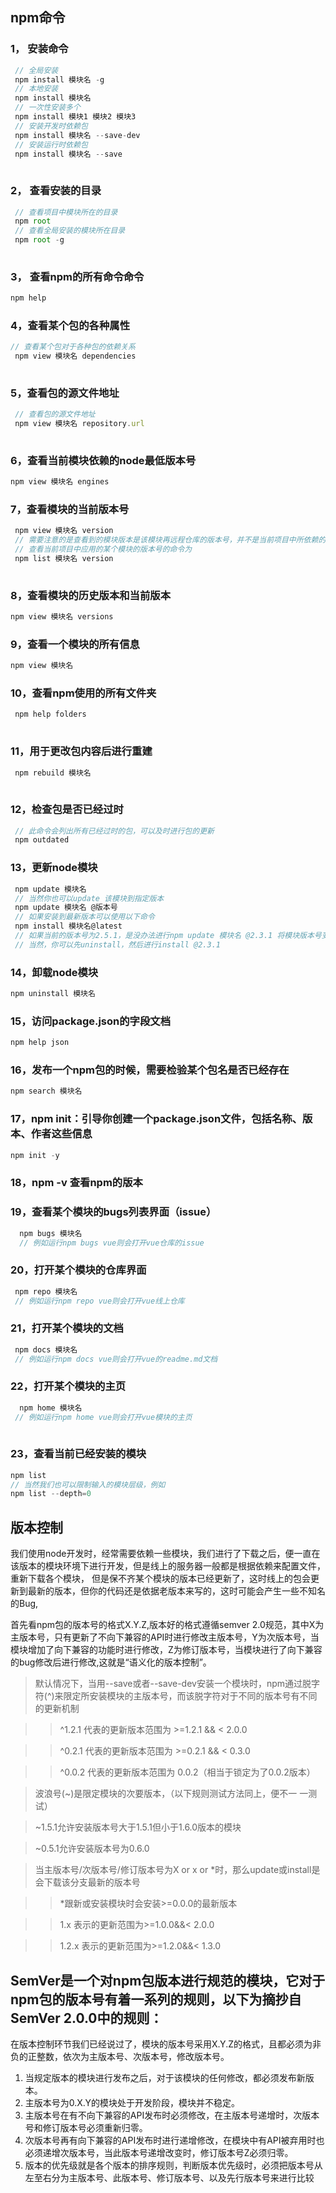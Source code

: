 ## npm命令
### 1， 安装命令
```javascript
 // 全局安装
 npm install 模块名 -g
 // 本地安装
 npm install 模块名
 // 一次性安装多个
 npm install 模块1 模块2 模块3 
 // 安装开发时依赖包
 npm install 模块名 --save-dev
 // 安装运行时依赖包
 npm install 模块名 --save
 
```
### 2， 查看安装的目录
```javascript
 // 查看项目中模块所在的目录
 npm root
 // 查看全局安装的模块所在目录
 npm root -g
 
```
### 3， 查看npm的所有命令命令
```javascript
npm help

```
### 4，查看某个包的各种属性
```javascript
// 查看某个包对于各种包的依赖关系
 npm view 模块名 dependencies
 
```
### 5，查看包的源文件地址
```javascript
 // 查看包的源文件地址
 npm view 模块名 repository.url
 
```
### 6，查看当前模块依赖的node最低版本号
```javascript
npm view 模块名 engines

```
### 7，查看模块的当前版本号
```javascript
 npm view 模块名 version
 // 需要注意的是查看到的模块版本是该模块再远程仓库的版本号，并不是当前项目中所依赖的版本号。
 // 查看当前项目中应用的某个模块的版本号的命令为
 npm list 模块名 version
 
```
### 8，查看模块的历史版本和当前版本
```javascript
npm view 模块名 versions

```
### 9，查看一个模块的所有信息
```javascript
npm view 模块名

```
### 10，查看npm使用的所有文件夹
```javascript
 npm help folders
 
```
### 11，用于更改包内容后进行重建
```javascript
 npm rebuild 模块名
 
```
### 12，检查包是否已经过时
```javascript
 // 此命令会列出所有已经过时的包，可以及时进行包的更新
 npm outdated

```
### 13，更新node模块
```javascript
 npm update 模块名
 // 当然你也可以update 该模块到指定版本
 npm update 模块名 @版本号
 // 如果安装到最新版本可以使用以下命令
 npm install 模块名@latest 
 // 如果当前的版本号为2.5.1，是没办法进行npm update 模块名 @2.3.1 将模块版本号变为2.3.1的，
 // 当然，你可以先uninstall，然后进行install @2.3.1

```
### 14，卸载node模块
```javascript
npm uninstall 模块名

```
### 15，访问package.json的字段文档
```javascript
npm help json

```
### 16，发布一个npm包的时候，需要检验某个包名是否已经存在
```javascript
npm search 模块名

```
### 17，npm init：引导你创建一个package.json文件，包括名称、版本、作者这些信息
```javascript
npm init -y

```
### 18，npm -v 查看npm的版本

### 19，查看某个模块的bugs列表界面（issue）
```javascript
  npm bugs 模块名
  // 例如运行npm bugs vue则会打开vue仓库的issue

```
### 20，打开某个模块的仓库界面
```javascript
 npm repo 模块名
 // 例如运行npm repo vue则会打开vue线上仓库

```
### 21，打开某个模块的文档
```javascript
 npm docs 模块名
 // 例如运行npm docs vue则会打开vue的readme.md文档

```
### 22，打开某个模块的主页
```javascript
  npm home 模块名
 // 例如运行npm home vue则会打开vue模块的主页
 
```
### 23，查看当前已经安装的模块
 ```javascript
 npm list
 // 当然我们也可以限制输入的模块层级，例如
 npm list --depth=0
 
 
 ```

## 版本控制
我们使用node开发时，经常需要依赖一些模块，我们进行了下载之后，便一直在该版本的模块环境下进行开发，但是线上的服务器一般都是根据依赖来配置文件，重新下载各个模块，
但是保不齐某个模块的版本已经更新了，这时线上的包会更新到最新的版本，但你的代码还是依据老版本来写的，这时可能会产生一些不知名的Bug,

首先看npm包的版本号的格式X.Y.Z,版本好的格式遵循semver 2.0规范，其中X为主版本号，只有更新了不向下兼容的API时进行修改主版本号，Y为次版本号，当模块增加了向下兼容的功能时进行修改，Z为修订版本号，当模块进行了向下兼容的bug修改后进行修改,这就是“语义化的版本控制”。

> 默认情况下，当用--save或者--save-dev安装一个模块时，npm通过脱字符(^)来限定所安装模块的主版本号，而该脱字符对于不同的版本号有不同的更新机制

>> ^1.2.1 代表的更新版本范围为 >=1.2.1 && < 2.0.0

>> ^0.2.1 代表的更新版本范围为 >=0.2.1 && < 0.3.0

>> ^0.0.2 代表的更新版本范围为 0.0.2（相当于锁定为了0.0.2版本）

> 波浪号(~)是限定模块的次要版本，（以下规则测试方法同上，便不一 一测试）

> ~1.5.1允许安装版本号大于1.5.1但小于1.6.0版本的模块

> ~0.5.1允许安装版本号为0.6.0

> 当主版本号/次版本号/修订版本号为X or x or \*时，那么update或install是会下载该分支最新的版本号

>> \*跟新或安装模块时会安装>=0.0.0的最新版本

>> 1.x 表示的更新范围为>=1.0.0&&< 2.0.0

>> 1.2.x 表示的更新范围为>=1.2.0&&< 1.3.0





## SemVer是一个对npm包版本进行规范的模块，它对于npm包的版本号有着一系列的规则，以下为摘抄自SemVer 2.0.0中的规则：

在版本控制环节我们已经说过了，模块的版本号采用X.Y.Z的格式，且都必须为非负的正整数，依次为主版本号、次版本号，修改版本号。
1. 当规定版本的模块进行发布之后，对于该模块的任何修改，都必须发布新版本。
2. 主版本号为0.X.Y的模块处于开发阶段，模块并不稳定。
3. 主版本号在有不向下兼容的API发布时必须修改，在主版本号递增时，次版本号和修订版本号必须重新归零。
4. 次版本号再有向下兼容的API发布时进行递增修改，在模块中有API被弃用时也必须递增次版本号，当此版本号递增改变时，修订版本号Z必须归零。
5. 版本的优先级就是各个版本的排序规则，判断版本优先级时，必须把版本号从左至右分为主版本号、此版本号、修订版本号、以及先行版本号来进行比较

